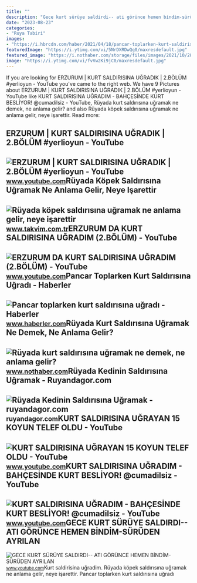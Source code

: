 ```yaml
---
title: ""
description: "Gece kurt sürüye saldirdi-- ati görünce hemen bi̇ndi̇m-sürüden ayrilan"
date: "2023-08-23"
categories:
- "Ruya Tabiri"
images:
- "https://i.hbrcdn.com/haber/2021/04/18/pancar-toplarken-kurt-saldirisina-ugradi-14073806_amp.jpg"
featuredImage: "https://i.ytimg.com/vi/5NrDXRDwQg0/maxresdefault.jpg"
featured_image: "https://i.nothaber.com/storage/files/images/2021/10/28/ruyada-kurt-saldirisina-ugramak-617a78f7ad4dc.jpg"
image: "https://i.ytimg.com/vi/fvVw2Ki9jC0/maxresdefault.jpg"
---
```


If you are looking for ERZURUM | KURT SALDIRISINA UĞRADIK | 2.BÖLÜM #yerlioyun - YouTube you've came to the right web. We have 9 Pictures about ERZURUM | KURT SALDIRISINA UĞRADIK | 2.BÖLÜM #yerlioyun - YouTube like KURT SALDIRISINA UĞRADIM - BAHÇESİNDE KURT BESLİYOR! @cumadilsiz - YouTube, Rüyada kurt saldırısına uğramak ne demek, ne anlama gelir? and also Rüyada köpek saldırısına uğramak ne anlama gelir, neye işarettir. Read more:

ERZURUM | KURT SALDIRISINA UĞRADIK | 2.BÖLÜM #yerlioyun - YouTube
-----------------------------------------------------------------

 ![ERZURUM | KURT SALDIRISINA UĞRADIK | 2.BÖLÜM #yerlioyun - YouTube](https://i.ytimg.com/vi/HlLUdo9lro0/maxresdefault.jpg) <small>www.youtube.com</small>Rüyada Köpek Saldırısına Uğramak Ne Anlama Gelir, Neye Işarettir
----------------------------------------------------------------

 ![Rüyada köpek saldırısına uğramak ne anlama gelir, neye işarettir](https://iatkv.tmgrup.com.tr/4b6081/0/0/0/0/0/0?u=https:%2f%2fitkv.tmgrup.com.tr%2falbum%2f2022%2f02%2f23%2fruyada-kopek-saldirisina-ugramak-ne-anlama-gelir-neye-isarettir-ruyada-kopek-isirmasinin-anlami-ve-yorumu-nedi-1645604905517.jpg&mw=1100&l=1) <small>www.takvim.com.tr</small>ERZURUM DA KURT SALDIRISINA UĞRADIM (2.BÖLÜM) - YouTube
-------------------------------------------------------

 ![ERZURUM DA KURT SALDIRISINA UĞRADIM (2.BÖLÜM) - YouTube](https://i.ytimg.com/vi/RCSGk1mepFE/maxresdefault.jpg) <small>www.youtube.com</small>Pancar Toplarken Kurt Saldırısına Uğradı - Haberler
---------------------------------------------------

 ![Pancar toplarken kurt saldırısına uğradı - Haberler](https://i.hbrcdn.com/haber/2021/04/18/pancar-toplarken-kurt-saldirisina-ugradi-14073806_amp.jpg) <small>www.haberler.com</small>Rüyada Kurt Saldırısına Uğramak Ne Demek, Ne Anlama Gelir?
----------------------------------------------------------

 ![Rüyada kurt saldırısına uğramak ne demek, ne anlama gelir?](https://i.nothaber.com/storage/files/images/2021/10/28/ruyada-kurt-saldirisina-ugramak-617a78f7ad4dc.jpg) <small>www.nothaber.com</small>Rüyada Kedinin Saldırısına Uğramak - Ruyandagor.com
---------------------------------------------------

 ![Rüyada Kedinin Saldırısına Uğramak - ruyandagor.com](https://images.ruyandagor.com/2017/04/kedinin-saldirisina-ugramak-2345.jpg) <small>ruyandagor.com</small>KURT SALDIRISINA UĞRAYAN 15 KOYUN TELEF OLDU - YouTube
------------------------------------------------------

 ![KURT SALDIRISINA UĞRAYAN 15 KOYUN TELEF OLDU - YouTube](https://i.ytimg.com/vi/fvVw2Ki9jC0/maxresdefault.jpg) <small>www.youtube.com</small>KURT SALDIRISINA UĞRADIM - BAHÇESİNDE KURT BESLİYOR! @cumadilsiz - YouTube
--------------------------------------------------------------------------

 ![KURT SALDIRISINA UĞRADIM - BAHÇESİNDE KURT BESLİYOR! @cumadilsiz - YouTube](https://i.ytimg.com/vi/f7eCsQJoRBw/maxresdefault.jpg) <small>www.youtube.com</small>GECE KURT SÜRÜYE SALDIRDI-- ATI GÖRÜNCE HEMEN BİNDİM-SÜRÜDEN AYRILAN
--------------------------------------------------------------------

 ![GECE KURT SÜRÜYE SALDIRDI-- ATI GÖRÜNCE HEMEN BİNDİM-SÜRÜDEN AYRILAN](https://i.ytimg.com/vi/5NrDXRDwQg0/maxresdefault.jpg) <small>www.youtube.com</small>Kurt saldirisina uğradim. Rüyada köpek saldırısına uğramak ne anlama gelir, neye işarettir. Pancar toplarken kurt saldırısına uğradı
